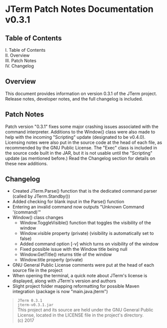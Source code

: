 # JTerm Patch Notes Documentation v0.3.1

## Table of Contents
I. Table of Contents  
II. Overview  
III. Patch Notes  
IV. Changelog  

## Overview
This document provides information on version 0.3.1 of the JTerm project. Release notes, developer notes, and the full changelog is included.

## Patch Notes
Patch version "0.3.1" fixes some major crashing issues associated with the command interpreter. Additions to the Window() class were also made to help with the incoming "Scripting" update (designated to be v0.4.0). Licensing notes were also put in the source code at the head of each file, as recommended by the GNU Public License. The "Exec" class is included in the source code built in the JAR, but it is not usable until the "Scripting" update (as mentioned before.) Read the Changelog section for details on these new additions.

## Changelog
- Created JTerm.Parse() function that is the dedicated command parser (called by JTerm.Standby())
- Added checking for blank input in the Parse() function
- Entering an invalid command now outputs "Unknown Command '(command)'"
- Window() class changes
	- Window.ToggleVisible() function that toggles the visibility of the window
	- Window.visible property (private) (visibility is automatically set to false)
	- Added command option [-v] which turns on visibility of the window
	- Fixed possible issue with the Window title being null
	- Window.GetTitle() returns title of the window
	- Window.title property (private)
- GNU General Public License comments were put at the head of each source file in the project
- When opening the terminal, a quick note about JTerm's license is displayed, along with JTerm's version and authors
- Slight project folder mapping reformatting for possible Maven integration (package is now "main.java.jterm")

> `JTerm 0.3.1`  
> `jterm-v0.3.1.jar`  
> This project and its source are held under the GNU General Public License, located in the LICENSE file in the project's directory.  
> (c) 2017  
